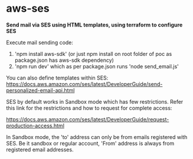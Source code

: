 # aws-ses
**Send mail via SES using HTML templates, using terraform to configure SES**



Execute mail sending code:

1. 'npm install aws-sdk' (or just npm install on root folder of poc as package.json has aws-sdk dependency)
2. 'npm run dev' which as per package.json runs 'node send_email.js'

You can also define templates within SES:
https://docs.aws.amazon.com/ses/latest/DeveloperGuide/send-personalized-email-api.html

SES by default works in Sandbox mode which has few restrictions. Refer this link for the restrictions and how to request for complete access:

https://docs.aws.amazon.com/ses/latest/DeveloperGuide/request-production-access.html

In Sandbox mode, the 'to' address can only be from emails registered with SES. Be it sandbox or regular account, 'From' address is always from registered email addresses.
